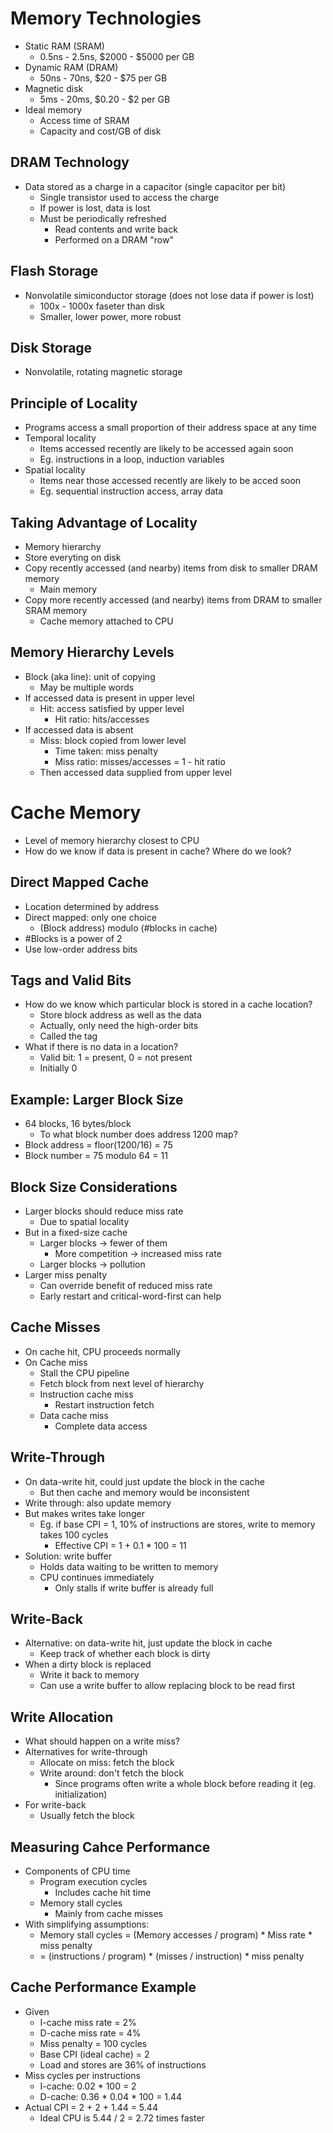 # Memory Technologies
* Static RAM (SRAM)
  * 0.5ns - 2.5ns, $2000 - $5000 per GB
* Dynamic RAM (DRAM)
  * 50ns - 70ns, $20 - $75 per GB
* Magnetic disk
  * 5ms - 20ms, $0.20 - $2 per GB
* Ideal memory
  * Access time of SRAM
  * Capacity and cost/GB of disk
## DRAM Technology
* Data stored as a charge in a capacitor (single capacitor per bit)
  * Single transistor used to access the charge
  * If power is lost, data is lost
  * Must be periodically refreshed
    * Read contents and write back
    * Performed on a DRAM "row"
## Flash Storage
* Nonvolatile simiconductor storage (does not lose data if power is lost)
  * 100x - 1000x faseter than disk
  * Smaller, lower power, more robust
## Disk Storage
* Nonvolatile, rotating magnetic storage
## Principle of Locality
* Programs access a small proportion of their address space at any time
* Temporal locality
  * Items accessed recently are likely to be accessed again soon
  * Eg. instructions in a loop, induction variables
* Spatial locality
  * Items near those accessed recently are likely to be acced soon
  * Eg. sequential instruction access, array data
## Taking Advantage of Locality
* Memory hierarchy
* Store everyting on disk
* Copy recently accessed (and nearby) items from disk to smaller DRAM memory
  * Main memory
* Copy more recently accessed (and nearby) items from DRAM to smaller SRAM memory
  * Cache memory attached to CPU
## Memory Hierarchy Levels
* Block (aka line): unit of copying
  * May be multiple words
* If accessed data is present in upper level
  * Hit: access satisfied by upper level
    * Hit ratio: hits/accesses
* If accessed data is absent
  * Miss: block copied from lower level
    * Time taken: miss penalty
    * Miss ratio: misses/accesses = 1 - hit ratio
  * Then accessed data supplied from upper level
# Cache Memory
* Level of memory hierarchy closest to CPU
* How do we know if data is present in cache? Where do we look?
## Direct Mapped Cache
* Location determined by address
* Direct mapped: only one choice
  * (Block address) modulo (#blocks in cache)
* #Blocks is a power of 2
* Use low-order address bits
## Tags and Valid Bits
* How do we know which particular block is stored in a cache location?
  * Store block address as well as the data
  * Actually, only need the high-order bits
  * Called the tag
* What if there is no data in a location?
  * Valid bit: 1 = present, 0 = not present
  * Initially 0
## Example: Larger Block Size
* 64 blocks, 16 bytes/block
  * To what block number does address 1200 map?
* Block address = floor(1200/16) = 75
* Block number = 75 modulo 64 = 11
## Block Size Considerations
* Larger blocks should reduce miss rate
  * Due to spatial locality
* But in a fixed-size cache
  * Larger blocks -> fewer of them
    * More competition -> increased miss rate
  * Larger blocks -> pollution
* Larger miss penalty
  * Can override benefit of reduced miss rate
  * Early restart and critical-word-first can help
## Cache Misses
* On cache hit, CPU proceeds normally
* On Cache miss
  * Stall the CPU pipeline
  * Fetch block from next level of hierarchy
  * Instruction cache miss
    * Restart instruction fetch
  * Data cache miss
    * Complete data access
## Write-Through
* On data-write hit, could just update the block in the cache
  * But then cache and memory would be inconsistent
* Write through: also update memory
* But makes writes take longer
  * Eg. if base CPI = 1, 10% of instructions are stores, write to memory takes 100 cycles
    * Effective CPI = 1 + 0.1 * 100 = 11
* Solution: write buffer
  * Holds data waiting to be written to memory
  * CPU continues immediately
    * Only stalls if write buffer is already full
## Write-Back
* Alternative: on data-write hit, just update the block in cache
  * Keep track of whether each block is dirty
* When a dirty block is replaced
  * Write it back to memory
  * Can use a write buffer to allow replacing block to be read first
## Write Allocation
* What should happen on a write miss?
* Alternatives for write-through
  * Allocate on miss: fetch the block
  * Write around: don't fetch the block
    * Since programs often write a whole block before reading it (eg. initialization)
* For write-back
  * Usually fetch the block
## Measuring Cahce Performance
* Components of CPU time
  * Program execution cycles
    * Includes cache hit time
  * Memory stall cycles 
    * Mainly from cache misses
* With simplifying assumptions:
  * Memory stall cycles = (Memory accesses / program) * Miss rate * miss penalty
  * = (instructions / program) * (misses / instruction) * miss penalty
## Cache Performance Example
* Given
  * I-cache miss rate = 2%
  * D-cache miss rate = 4%
  * Miss penalty = 100 cycles
  * Base CPI (ideal cache) = 2
  * Load and stores are 36% of instructions
* Miss cycles per instructions
  * I-cache: 0.02 * 100 = 2
  * D-cache: 0.36 * 0.04 * 100 = 1.44
* Actual CPI = 2 + 2 + 1.44 = 5.44
  * Ideal CPU is 5.44 / 2 = 2.72 times faster
